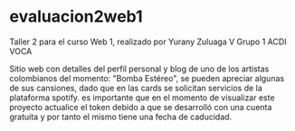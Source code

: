 # evaluacion2web1
Taller 2 para el curso Web 1, realizado por Yurany Zuluaga V Grupo 1 ACDI VOCA

Sitio web con detalles del perfil personal y blog de uno de los artistas colombianos del momento: "Bomba Estéreo", se pueden apreciar algunas de sus cansiones, dado que en las cards
se solicitan servicios de la plataforma spotify. es importante que en el momento de visualizar este proyecto actualice el token debido a que se desarrolló con una cuenta 
gratuita y por tanto el mismo tiene una fecha de caducidad.

